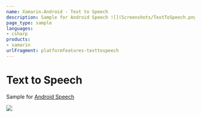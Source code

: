 ```yaml
---
name: Xamarin.Android - Text to Speech
description: Sample for Android Speech ![](Screenshots/TextToSpeech.png)
page_type: sample
languages:
- csharp
products:
- xamarin
urlFragment: platformfeatures-texttospeech
---
```

# Text to Speech

Sample for [Android Speech](http://developer.xamarin.com/guides/android/platform_features/speech/)

![](Screenshots/TextToSpeech.png)
